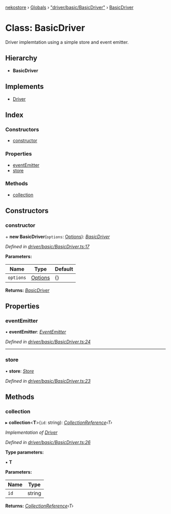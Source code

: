 [nekostore](../README.md) › [Globals](../globals.md) › ["driver/basic/BasicDriver"](../modules/_driver_basic_basicdriver_.md) › [BasicDriver](_driver_basic_basicdriver_.basicdriver.md)

# Class: BasicDriver

Driver implemtation using a simple store and event emitter.

## Hierarchy

* **BasicDriver**

## Implements

* [Driver](../interfaces/_driver_.driver.md)

## Index

### Constructors

* [constructor](_driver_basic_basicdriver_.basicdriver.md#constructor)

### Properties

* [eventEmitter](_driver_basic_basicdriver_.basicdriver.md#eventemitter)
* [store](_driver_basic_basicdriver_.basicdriver.md#store)

### Methods

* [collection](_driver_basic_basicdriver_.basicdriver.md#collection)

## Constructors

###  constructor

\+ **new BasicDriver**(`options`: [Options](../interfaces/_driver_basic_basicdriver_.options.md)): *[BasicDriver](_driver_basic_basicdriver_.basicdriver.md)*

*Defined in [driver/basic/BasicDriver.ts:17](https://github.com/esnya/nekostore/blob/de830f5/src/driver/basic/BasicDriver.ts#L17)*

**Parameters:**

Name | Type | Default |
------ | ------ | ------ |
`options` | [Options](../interfaces/_driver_basic_basicdriver_.options.md) |  {} |

**Returns:** *[BasicDriver](_driver_basic_basicdriver_.basicdriver.md)*

## Properties

###  eventEmitter

• **eventEmitter**: *[EventEmitter](../interfaces/_driver_basic_eventemitter_.eventemitter.md)*

*Defined in [driver/basic/BasicDriver.ts:24](https://github.com/esnya/nekostore/blob/de830f5/src/driver/basic/BasicDriver.ts#L24)*

___

###  store

• **store**: *[Store](../interfaces/_store_store_.store.md)*

*Defined in [driver/basic/BasicDriver.ts:23](https://github.com/esnya/nekostore/blob/de830f5/src/driver/basic/BasicDriver.ts#L23)*

## Methods

###  collection

▸ **collection**<**T**>(`id`: string): *[CollectionReference](../interfaces/_collectionreference_.collectionreference.md)‹T›*

*Implementation of [Driver](../interfaces/_driver_.driver.md)*

*Defined in [driver/basic/BasicDriver.ts:26](https://github.com/esnya/nekostore/blob/de830f5/src/driver/basic/BasicDriver.ts#L26)*

**Type parameters:**

▪ **T**

**Parameters:**

Name | Type |
------ | ------ |
`id` | string |

**Returns:** *[CollectionReference](../interfaces/_collectionreference_.collectionreference.md)‹T›*
